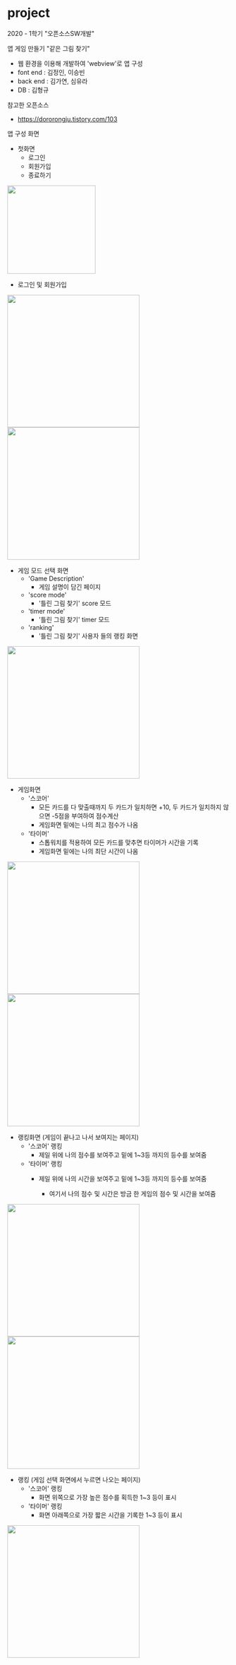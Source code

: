 # project
2020 - 1학기 "오픈소스SW개발"

앱 게임 만들기 "같은 그림 찾기"
- 웹 환경을 이용해 개발하여 'webview'로 앱 구성
- font end : 김정인, 이승빈
- back end : 김가연, 심유라
- DB : 김형규

참고한 오픈소스
- https://dororongju.tistory.com/103

앱 구성 화면


- 첫화면
  - 로그인
  - 회원가입
  - 종료하기
  
<img src="https://user-images.githubusercontent.com/45381907/104876623-69841980-599b-11eb-99ca-76d2d0a2f95d.PNG" width = "200">

- 로그인 및 회원가입

<img src = "https://user-images.githubusercontent.com/45381907/104876608-6557fc00-599b-11eb-8da9-e60f395d88ba.jpg" width="300">

<img src ="https://user-images.githubusercontent.com/45381907/104876612-66892900-599b-11eb-8c6a-0789cabaaf67.jpg" width="300">

- 게임 모드 선택 화면
  - 'Game Description'
    - 게임 설명이 담긴 페이지
  - 'score mode'
    - '틀린 그림 찾기' score 모드
  - 'timer mode'
    - '틀린 그림 찾기' timer 모드
  - 'ranking'
    - '틀린 그림 찾기' 사용자 들의 랭킹 화면
<img src ="https://user-images.githubusercontent.com/45381907/85711950-c4fe6980-b722-11ea-8da8-199fb746528c.jpg" width="300">
  

- 게임화면
  - '스코어'
    - 모든 카드를 다 맞출때까지 두 카드가 일치하면 +10, 두 카드가 일치하지 않으면 -5점을 부여하여 점수계산
    - 게임화면 밑에는 나의 최고 점수가 나옴
  - '타이머'
    - 스톱워치를 적용하여 모든 카드를 맞추면 타이머가 시간을 기록
    - 게임화면 밑에는 나의 최단 시간이 나옴
  
<img src = "https://user-images.githubusercontent.com/45381907/104876620-68eb8300-599b-11eb-8cd7-1da7d2a78330.jpg" width="300">
<img src = "https://user-images.githubusercontent.com/45381907/104876616-6721bf80-599b-11eb-8d14-c4034c6cf907.jpg" width="300">
  
- 랭킹화면 (게임이 끝나고 나서 보여지는 페이지)
  - '스코어' 랭킹
    - 제일 위에 나의 점수를 보여주고 밑에 1~3등 까지의 등수를 보여줌
  - '타이머' 랭킹
    - 제일 위에 나의 시간을 보여주고 밑에 1~3등 까지의 등수를 보여줌
    
      - 여기서 나의 점수 및 시간은 방금 한 게임의 점수 및 시간을 보여줌
      
<img src = "https://user-images.githubusercontent.com/45381907/104876614-6721bf80-599b-11eb-9a6e-efa324716c22.jpg" width="300">
<img src ="https://user-images.githubusercontent.com/45381907/104876616-6721bf80-599b-11eb-8d14-c4034c6cf907.jp" width="300">

- 랭킹 (게임 선택 화면에서 누르면 나오는 페이지)
  - '스코어' 랭킹
    - 화면 위쪽으로 가장 높은 점수를 획득한 1~3 등이 표시
  - '타이머' 랭킹
    - 화면 아래쪽으로 가장 짧은 시간을 기록한 1~3 등이 표시
    
<img src ="https://user-images.githubusercontent.com/45381907/104876618-6852ec80-599b-11eb-9414-f74ca4c35768.jpg" width="300">  
